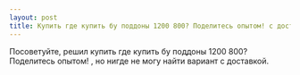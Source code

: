```yaml
---
layout: post 
title: Купить где купить бу поддоны 1200 800? Поделитесь опытом! с доставкой 
--- 
```

Посоветуйте, решил купить где купить бу поддоны 1200 800? Поделитесь опытом! , но нигде не могу найти вариант с доставкой.